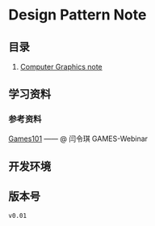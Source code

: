 # Design Pattern Note

## 目录

1. [Computer Graphics note](index/effectiveCpp.md)

## 学习资料

### 参考资料

[Games101](https://www.bilibili.com/video/BV1X7411F744) —— @ 闫令琪 GAMES-Webinar

## 开发环境

## 版本号

`v0.01`
